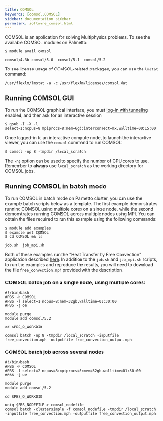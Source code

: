 ```yaml
---
title: COMSOL
keywords: [comsol,COMSOL]
sidebar: documentation_sidebar
permalink: software_comsol.html
---
```




COMSOL is an application for solving Multiphysics problems.
To see the available COMSOL modules on Palmetto:

~~~
$ module avail comsol

comsol/4.3b comsol/5.0  comsol/5.1  comsol/5.2
~~~

To see license usage of COMSOL-related packages,
you can use the `lmstat` command:

~~~
/usr/flexlm/lmstat -a -c /usr/flexlm/licenses/comsol.dat
~~~

## Running COMSOL GUI

To run the COMSOL graphical interface,
you must [log-in with tunneling enabled]({{site.baseurl}}/pages/userguide/HowTo.html#how-to-run-graphical-software),
and then ask for an interactive session:

~~~
$ qsub -I -X -l select=1:ncpus=8:mpiprocs=8:mem=6gb:interconnect=mx,walltime=00:15:00
~~~

Once logged-in to an interactive compute node,
to launch the interactive viewer,
you can use the `comsol` command to run COMSOL:

~~~
$ comsol -np 8 -tmpdir /local_scratch
~~~

The `-np` option can be used to specify the number of
CPU cores to use.
Remember to **always** use `local_scratch` as
the working directory for COMSOL jobs.

## Running COMSOL in batch mode

To run COMSOL in batch mode on Palmetto cluster,
you can use the example batch scripts below as a template.
The first example demonstrates running COMSOL using multiple cores
on a single node,
while the second demonstrates running COMSOL across multiple nodes
using MPI.
You can obtain the files required to run this example
using the following commands:

~~~
$ module add examples
$ example get COMSOL
$ cd COMSOL && ls

job.sh  job_mpi.sh
~~~

Both of these examples run the
"Heat Transfer by Free Convection" application described
[here](https://www.comsol.com/model/heat-transfer-by-free-convection-122).
In addition to the `job.sh` and `job_mpi.sh` scripts, to run the examples and reproduce the results,
you will need to download the file `free_convection.mph` provided
with the description.

### COMSOL batch job on a single node, using multiple cores:

~~~
#!/bin/bash
#PBS -N COMSOL
#PBS -l select=1:ncpus=8:mem=32gb,walltime=01:30:00
#PBS -j oe

module purge
module add comsol/5.2

cd $PBS_O_WORKDIR

comsol batch -np 8 -tmpdir /local_scratch -inputfile free_convection.mph -outputfile free_convection_output.mph
~~~

### COMSOL batch job across several nodes

~~~
#!/bin/bash
#PBS -N COMSOL
#PBS -l select=2:ncpus=8:mpiprocs=8:mem=32gb,walltime=01:30:00
#PBS -j oe

module purge
module add comsol/5.2

cd $PBS_O_WORKDIR

uniq $PBS_NODEFILE > comsol_nodefile
comsol batch -clustersimple -f comsol_nodefile -tmpdir /local_scratch -inputfile free_convection.mph -outputfile free_convection_output.mph
~~~

